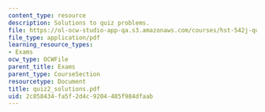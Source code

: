```yaml
---
content_type: resource
description: Solutions to quiz problems.
file: https://ol-ocw-studio-app-qa.s3.amazonaws.com/courses/hst-542j-quantitative-physiology-organ-transport-systems-spring-2004/2c858434fa5f2d4c9204485f984dfaab_quiz2_solutions.pdf
file_type: application/pdf
learning_resource_types:
- Exams
ocw_type: OCWFile
parent_title: Exams
parent_type: CourseSection
resourcetype: Document
title: quiz2_solutions.pdf
uid: 2c858434-fa5f-2d4c-9204-485f984dfaab
---
```

